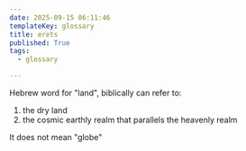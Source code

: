 ```yaml
---
date: 2025-09-15 06:11:46
templateKey: glossary
title: erets
published: True
tags:
  - glossary

---
```


Hebrew word for "land", biblically can refer to:

1. the dry land
2. the cosmic earthly realm that parallels the heavenly realm

It does not mean "globe"
